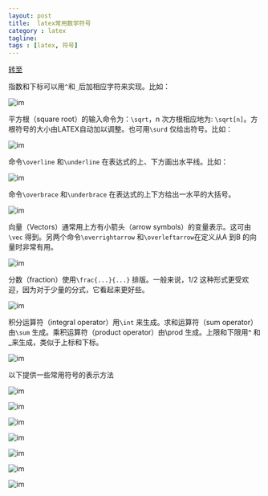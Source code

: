 ```yaml
---
layout: post
title:  latex常用数学符号
category : latex
tagline:  
tags : [latex, 符号]
---
```


[转至](http://hi.baidu.com/njit_pk/item/440d0a7fef30b4366dc37c22)

指数和下标可以用`^`和`_`后加相应字符来实现。比如：  

![im](https://raw.github.com/lxiongh/lxiongh.github.com/master/_posts/image/latex_symbol/1.bmp)

平方根（square root）的输入命令为：`\sqrt`，n 次方根相应地为: `\sqrt[n]`。方根符号的大小由LATEX自动加以调整。也可用`\surd` 仅给出符号。比如：  

![im](https://raw.github.com/lxiongh/lxiongh.github.com/master/_posts/image/latex_symbol/2.bmp)

命令`\overline` 和`\underline` 在表达式的上、下方画出水平线。比如：  

![im](https://raw.github.com/lxiongh/lxiongh.github.com/master/_posts/image/latex_symbol/3.bmp)

命令`\overbrace` 和`\underbrace` 在表达式的上下方给出一水平的大括号。  

![im](https://raw.github.com/lxiongh/lxiongh.github.com/master/_posts/image/latex_symbol/4.bmp)

向量（Vectors）通常用上方有小箭头（arrow symbols）的变量表示。这可由`\vec` 得到。另两个命令`\overrightarrow` 和`\overleftarrow`在定义从A 到B 的向量时非常有用。  

![im](https://raw.github.com/lxiongh/lxiongh.github.com/master/_posts/image/latex_symbol/5.bmp)

分数（fraction）使用`\frac{...}{...}` 排版。一般来说，1/2 这种形式更受欢迎，因为对于少量的分式，它看起来更好些。
  
![im](https://raw.github.com/lxiongh/lxiongh.github.com/master/_posts/image/latex_symbol/6.bmp)

积分运算符（integral operator）用`\int` 来生成。求和运算符（sum operator）由`\sum` 生成。乘积运算符（product operator）由\prod 生成。上限和下限用^ 和_来生成，类似于上标和下标。  

![im](https://raw.github.com/lxiongh/lxiongh.github.com/master/_posts/image/latex_symbol/7.bmp)

以下提供一些常用符号的表示方法  

![im](https://raw.github.com/lxiongh/lxiongh.github.com/master/_posts/image/latex_symbol/8.bmp)

![im](https://raw.github.com/lxiongh/lxiongh.github.com/master/_posts/image/latex_symbol/9.bmp)

![im](https://raw.github.com/lxiongh/lxiongh.github.com/master/_posts/image/latex_symbol/10.bmp)

![im](https://raw.github.com/lxiongh/lxiongh.github.com/master/_posts/image/latex_symbol/11.bmp)

![im](https://raw.github.com/lxiongh/lxiongh.github.com/master/_posts/image/latex_symbol/12.bmp)

![im](https://raw.github.com/lxiongh/lxiongh.github.com/master/_posts/image/latex_symbol/13.bmp)

![im](https://raw.github.com/lxiongh/lxiongh.github.com/master/_posts/image/latex_symbol/14.bmp)